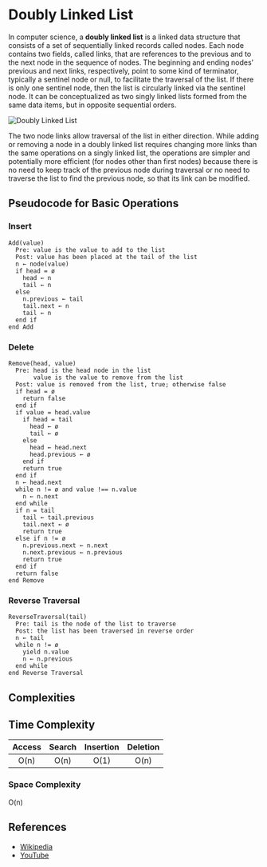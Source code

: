 Doubly Linked List
==================

In computer science, a **doubly linked list** is a linked data structure that consists of a set of sequentially linked records called nodes. Each node contains two fields, called links, that are references to the previous and to the next node in the sequence of nodes. The beginning and ending nodes’ previous and next links, respectively, point to some kind of terminator, typically a sentinel node or null, to facilitate the traversal of the list. If there is only one sentinel node, then the list is circularly linked via the sentinel node. It can be conceptualized as two singly linked lists formed from the same data items, but in opposite sequential orders.

![Doubly Linked List](https://upload.wikimedia.org/wikipedia/commons/5/5e/Doubly-linked-list.svg)

The two node links allow traversal of the list in either direction. While adding or removing a node in a doubly linked list requires changing more links than the same operations on a singly linked list, the operations are simpler and potentially more efficient (for nodes other than first nodes) because there is no need to keep track of the previous node during traversal or no need to traverse the list to find the previous node, so that its link can be modified.

Pseudocode for Basic Operations
-------------------------------

### Insert

    Add(value)
      Pre: value is the value to add to the list
      Post: value has been placed at the tail of the list
      n ← node(value)
      if head = ø
        head ← n
        tail ← n
      else
        n.previous ← tail
        tail.next ← n
        tail ← n
      end if
    end Add

### Delete

    Remove(head, value)
      Pre: head is the head node in the list
           value is the value to remove from the list
      Post: value is removed from the list, true; otherwise false
      if head = ø
        return false
      end if
      if value = head.value
        if head = tail
          head ← ø
          tail ← ø
        else
          head ← head.next
          head.previous ← ø
        end if
        return true
      end if
      n ← head.next
      while n != ø and value !== n.value
        n ← n.next
      end while
      if n = tail
        tail ← tail.previous
        tail.next ← ø
        return true
      else if n != ø
        n.previous.next ← n.next
        n.next.previous ← n.previous
        return true
      end if
      return false
    end Remove

### Reverse Traversal

    ReverseTraversal(tail)
      Pre: tail is the node of the list to traverse
      Post: the list has been traversed in reverse order
      n ← tail
      while n != ø
        yield n.value
        n ← n.previous
      end while
    end Reverse Traversal

Complexities
------------

Time Complexity
---------------

<table><thead><tr class="header"><th style="text-align: center;">Access</th><th style="text-align: center;">Search</th><th style="text-align: center;">Insertion</th><th style="text-align: center;">Deletion</th></tr></thead><tbody><tr class="odd"><td style="text-align: center;">O(n)</td><td style="text-align: center;">O(n)</td><td style="text-align: center;">O(1)</td><td style="text-align: center;">O(n)</td></tr></tbody></table>

### Space Complexity

O(n)

References
----------

-   [Wikipedia](https://en.wikipedia.org/wiki/Doubly_linked_list)
-   [YouTube](https://www.youtube.com/watch?v=JdQeNxWCguQ&t=7s&index=72&list=PLLXdhg_r2hKA7DPDsunoDZ-Z769jWn4R8)

